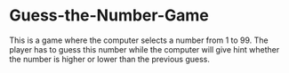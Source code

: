 # Guess-the-Number-Game
This is a game where the computer selects a number from 1 to 99.
The player has to guess this number while the computer will give hint whether the number is higher or lower than the previous guess.
